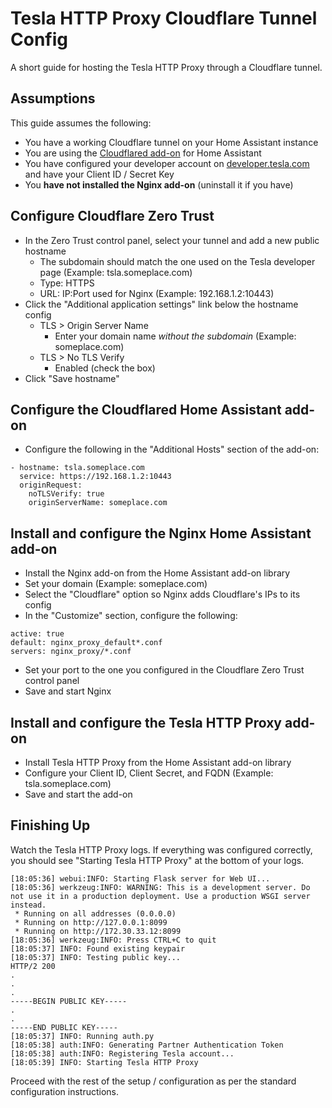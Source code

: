 # Tesla HTTP Proxy Cloudflare Tunnel Config
A short guide for hosting the Tesla HTTP Proxy through a Cloudflare tunnel.
## Assumptions
This guide assumes the following:
* You have a working Cloudflare tunnel on your Home Assistant instance
* You are using the [Cloudflared add-on](https://github.com/brenner-tobias/addon-cloudflared) for Home Assistant
* You have configured your developer account on [developer.tesla.com](https://developer.tesla.com) and have your Client ID / Secret Key
* You **have not installed the Nginx add-on** (uninstall it if you have)
## Configure Cloudflare Zero Trust
* In the Zero Trust control panel, select your tunnel and add a new public hostname
  * The subdomain should match the one used on the Tesla developer page (Example: tsla.someplace.com)
  * Type: HTTPS
  * URL: IP:Port used for Nginx (Example: 192.168.1.2:10443)
* Click the "Additional application settings" link below the hostname config
  * TLS > Origin Server Name
    * Enter your domain name _without the subdomain_ (Example: someplace.com)
  * TLS > No TLS Verify
    * Enabled (check the box)
* Click "Save hostname"
## Configure the Cloudflared Home Assistant add-on
* Configure the following in the "Additional Hosts" section of the add-on: 
```
- hostname: tsla.someplace.com
  service: https://192.168.1.2:10443
  originRequest:
    noTLSVerify: true
    originServerName: someplace.com
```
## Install and configure the Nginx Home Assistant add-on
* Install the Nginx add-on from the Home Assistant add-on library
* Set your domain (Example: someplace.com)
* Select the "Cloudflare" option so Nginx adds Cloudflare's IPs to its config
* In the "Customize" section, configure the following:
```
active: true
default: nginx_proxy_default*.conf
servers: nginx_proxy/*.conf
```
* Set your port to the one you configured in the Cloudflare Zero Trust control panel
* Save and start Nginx

## Install and configure the Tesla HTTP Proxy add-on
* Install Tesla HTTP Proxy from the Home Assistant add-on library
* Configure your Client ID, Client Secret, and FQDN (Example: tsla.someplace.com)
* Save and start the add-on

## Finishing Up
Watch the Tesla HTTP Proxy logs. If everything was configured correctly, you should see "Starting Tesla HTTP Proxy" at the bottom of your logs. 
```
[18:05:36] webui:INFO: Starting Flask server for Web UI...
[18:05:36] werkzeug:INFO: WARNING: This is a development server. Do not use it in a production deployment. Use a production WSGI server instead.
 * Running on all addresses (0.0.0.0)
 * Running on http://127.0.0.1:8099
 * Running on http://172.30.33.12:8099
[18:05:36] werkzeug:INFO: Press CTRL+C to quit
[18:05:37] INFO: Found existing keypair
[18:05:37] INFO: Testing public key...
HTTP/2 200 
.
.
.
-----BEGIN PUBLIC KEY-----
.
.
-----END PUBLIC KEY-----
[18:05:37] INFO: Running auth.py
[18:05:38] auth:INFO: Generating Partner Authentication Token
[18:05:38] auth:INFO: Registering Tesla account...
[18:05:39] INFO: Starting Tesla HTTP Proxy
```
Proceed with the rest of the setup / configuration as per the standard configuration instructions.